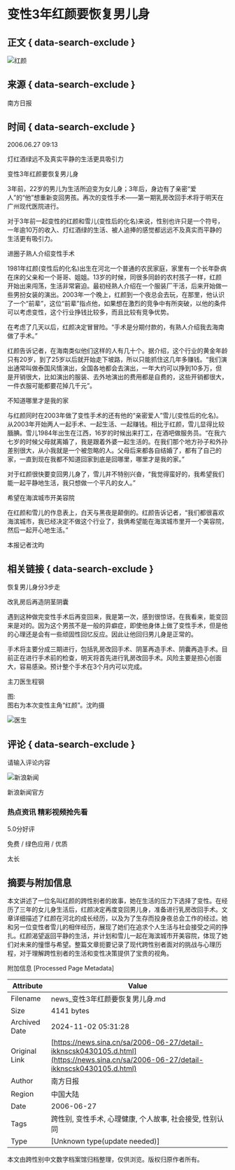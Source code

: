 # 变性3年红颜要恢复男儿身

## 正文 { data-search-exclude }


![红颜](https://n.sinaimg.cn/sinacn/20170523/33f8-fyfkzhs9794054.jpg)

## 来源 { data-search-exclude }
南方日报

## 时间 { data-search-exclude }
2006.06.27 09:13

灯红酒绿远不及真实平静的生活更具吸引力

变性3年红颜要恢复男儿身

3年前，22岁的男儿为生活所迫变为女儿身；3年后，身边有了亲密“爱人”的“他”想重新变回男孩。再次的变性手术——第一期乳房改回手术将于明天在广州现代医院进行。

对于3年前一起变性的红颜和雪儿(变性后的化名)来说，性别也许只是一个符号，一年逾10万的收入、灯红酒绿的生活、被人追捧的感觉都远远不及真实而平静的生活更有吸引力。

进圈子熟人介绍变性手术

1981年红颜(变性后的化名)出生在河北一个普通的农民家庭，家里有一个长年卧病在床的父亲和一个哥哥、姐姐。13岁的时候，同很多同龄的农村孩子一样，红颜开始出来闯荡，生活非常窘迫。最初经熟人介绍在一个服装厂干活，后来开始做一些男扮女装的演出。2003年一个晚上，红颜到一个夜总会去玩，在那里，他认识了一个“前辈”，这位“前辈”指点他，如果想在激烈的竞争中有所突破，以他的条件可以考虑变性，这个行业挣钱比较多，而且比较有竞争优势。

在考虑了几天以后，红颜决定冒冒险。“手术是分期付款的，有熟人介绍我去海南做了手术。”

红颜告诉记者，在海南类似他们这样的人有几十个。据介绍，这个行业的黄金年龄只有20岁，到了25岁以后就开始走下坡路，所以只能抓住这几年多赚钱。“我们演出通常叫做泰国风情演出，全国各地都会去演出，一年大约可以挣到10多万，但是开销很大，比如演出的服装、去外地演出的费用都是自费的，这些开销都很大，一件衣服可能都要花掉几千元”。

不知道哪里才是我的家

与红颜同时在2003年做了变性手术的还有他的“亲密爱人”雪儿(变性后的化名)。从2003年开始两人一起手术、一起生活、一起赚钱。相比于红颜，雪儿显得比较腼腆。雪儿1984年出生在江西，16岁的时候出来打工，在酒吧做服务员。“在我六七岁的时候父母就离婚了，我是跟着外婆一起生活的。在我们那个地方孙子和外孙差别很大，从小我就是一个被忽略的人。父母后来都各自结婚了，都有了自己的家，一直到现在我都不知道回家到底是回哪里，哪里才是我的家。”

对于红颜很快要变回男儿身了，雪儿并不特别兴奋，“我觉得蛮好的，我希望我们能一起平静地生活，我只想做一个平凡的女人。”

希望在海滨城市开美容院

在红颜和雪儿的作息表上，白天与黑夜是颠倒的。红颜告诉记者，“我们都很喜欢海滨城市，我已经决定不做这个行业了，我俩希望能在海滨城市里开一个美容院，然后一起开心地生活。”

本报记者沈昀

## 相关链接 { data-search-exclude }

恢复男儿身分3步走

改乳房后再造阴茎阴囊

遇到这种做完变性手术后再变回来，我是第一次，感到很惊讶。在我看来，能变回来是对的。因为这个男孩不是一般的异癖症，即使他身体上做了变性手术，但是他的心理还是会有一些顽固性回忆反应。因此让他回归男儿身是正常的。

手术将主要分成三期进行，包括乳房改回手术、阴茎再造手术、阴囊再造手术。目前正在进行手术前的检查，明天将首先进行乳房改回手术。风险主要是担心创面大，容易感染。预计整个手术在3个月内可以完成。

主刀医生程钢

图:  
图右为本次变性主角“红颜”。沈昀摄

![医生](https://n.sinaimg.cn/default/2fb77759/20151125/320X320.png)

## 评论 { data-search-exclude }

请输入评论内容

![新浪新闻](https://n.sinaimg.cn/default/80905340/20200331/sinalogo.png)

新浪新闻官方

### 热点资讯 精彩视频抢先看 
5.0分好评

免费 / 绿色应用 / 优质

太长

## 摘要与附加信息

<!-- tcd_abstract -->
本文讲述了一位名叫红颜的跨性别者的故事，她在生活的压力下选择了变性。在经历了三年的女儿身生活后，红颜决定再度变回男儿身，准备进行乳房改回手术。文章详细描述了红颜在河北的成长经历，以及为了生存而投身夜总会工作的经过。她和另一位变性者雪儿的相伴经历，展现了她们在追求个人生活与社会接受之间的挣扎。红颜渴望返回平静的生活，并计划和雪儿一起在海滨城市开美容院，体现了她们对未来的憧憬与希望。整篇文章扼要记录了现代跨性别者面对的挑战与心理历程，对于理解跨性别者的生活和变性决策提供了宝贵的视角。
<!-- tcd_abstract_end -->

附加信息 [Processed Page Metadata]

| Attribute       | Value                                  |
|-----------------|----------------------------------------|
| Filename        | news_变性3年红颜要恢复男儿身.md                             |
| Size            | 4141 bytes                           |
| Archived Date   | 2024-11-02 05:31:28                             |
| Original Link   | [https://news.sina.cn/sa/2006-06-27/detail-ikknscsk0430105.d.html](https://news.sina.cn/sa/2006-06-27/detail-ikknscsk0430105.d.html)                       |
| Author          | 南方日报                               |
| Region          | 中国大陆                               |
| Date            | 2006-06-27                                 |
| Tags            | 跨性别, 变性手术, 心理健康, 个人故事, 社会接受, 性别认同                                 |
| Type            | [Unknown type(update needed)]                                 |
<!-- tcd_table_end -->

本文由跨性别中文数字档案馆归档整理，仅供浏览。版权归原作者所有。
